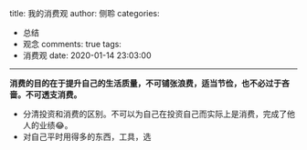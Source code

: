 title: 我的消费观
author: 侧聆
categories:
  - 总结
  - 观念
comments: true
tags:
  - 消费观
date: 2020-01-14 23:03:00
---
**消费的目的在于提升自己的生活质量，不可铺张浪费，适当节俭，也不必过于吝啬。不可透支消费。**
* 分清投资和消费的区别。不可以为自己在投资自己而实际上是消费，完成了他人的业绩:joy:。
* 对自己平时用得多的东西，工具，选